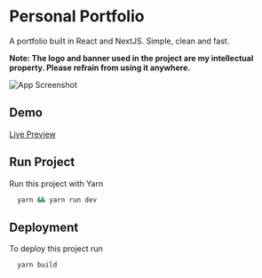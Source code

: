 <!-- [![MIT License](https://img.shields.io/apm/l/atomic-design-ui.svg?)](https://github.com/lordarcadius/portfolio/blob/master/LICENSE) -->

# Personal Portfolio

A portfolio built in React and NextJS. Simple, clean and fast.

**Note: The logo and banner used in the project are my intellectual property. Please refrain from using it anywhere.**

![App Screenshot](https://github.com/vaibhav0077/MyPortfolio/public/images/banner.png)

## Demo

[Live Preview]("#")

## Run Project

Run this project with Yarn

```bash
  yarn && yarn run dev
```

## Deployment

To deploy this project run

```bash
  yarn build
```

<!-- ## Contributing

Contributions are always welcome!

Fork repo, make changes, test, create a pull request.

Please make sure to maintain `authorship`. -->
